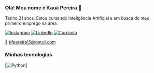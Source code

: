 ### Olá! Meu nome é Kauã Pereira 👋
  Tenho 21 anos. Estou cursando Inteligência Artificial e em busca do meu primeiro emprego na área.

[![Instagram](https://img.shields.io/badge/Instagram-E4405F?style=for-the-badge&logo=instagram&logoColor=white)](https://www.instagram.com/k_pereira15/) [![LinkedIn](https://img.shields.io/badge/LinkedIn-0077B5?style=for-the-badge&logo=linkedin&logoColor=white)](https://www.linkedin.com/in/kau%C3%A38/)
[![Currículo](https://img.shields.io/badge/currículo-000000?style=for-the-badge&logo=About.me&logoColor=white)](https://drive.google.com/file/d/1sg5elw0KS1I6iKSckZvtdZ-iboFXNX6T/view?usp=sharing)

📧 kfpereira15@gmail.com 

### Minhas tecnologias

[![Python](https://img.shields.io/badge/Python-3776AB?style=for-the-badge&logo=python&logoColor=white)]
